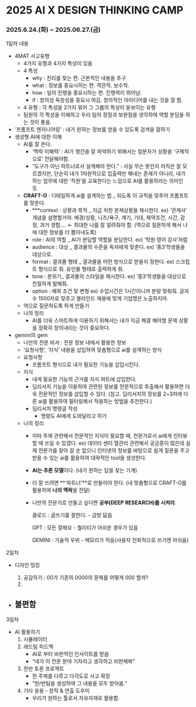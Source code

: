 # 2025 AI X DESIGN THINKING CAMP

### 2025.6.24.(화) ~ 2025.06.27.(금)

1일차 내용

- 4MAT 사고유형
    - 4가지 유형과 4가지 특성이 있음
    - 4 특성
        - why : 진리를 찾는 편. 근본적인 내용을 추구
        - what : 정보를 중요시하는 편. 객관적. 보수적.
        - how : 일의 진행을 중요시하는 편. 진행력이 뛰어남.
        - if : 창의성 독창성을 중요시 여김. 창의적인 아이디어를 내는 것을 잘 함.
    - 4 유형 : 각 특성을 2가지 묶어 그 그룹의 특성이 돋보이는 유형
    - 팀원의 각 특성을 이해하고 우리 팀의 장점과 보완점을 생각하여 역할 분담을 하는 것이 좋음.
- ‘프롬프트 엔지니어링’ : 내가 원하는 정보를 얻을 수 있도록 검색을 잘하기
- 생성형 AI에 대한 이해
    - AI를 잘 쓴다.
        - ‘맥락 이해력’ : AI가 행간을 잘 파악하기 위해서는 질문자가 상황을 ‘구체적으로’ 전달해야함.
        - “도구가 아닌 파트너로서 설계해야 한다.” : 사실 무슨 뜻인지 아직은 잘 모르겠지만, 단순히 내가 1차원적으로 입출력만 해내는 존재가 아니라, 내가 하는 업무에 대한 ‘직원’을 교육한다는 느낌으로 AI를 활용하라는 의미인 듯.
    - **CRAFT-O** : 디테일하게 ai를 설계하는 법 _ 되도록 이 규칙을 맞추어 프롬프트를 맞춘다.
        - ***context : 상황과 목적 _ 지금 처한 문제상황을 제시한다. ex) ‘관계사’ 개념을 설명할거야.
        배경/상황, 니즈/욕구, 계기, 기대, 제약조건, 시간, 감정, 과거 경험…. ← 최대한 나를 잘 알려줘야 함. (역으로 질문하게 해서 나에 대한 정보를 더 뽑아내도록)
        - role : AI의 역할 _ AI가 분담할 역할을 분담한다. ex) ‘학원 영어 강사’처럼
        - audience : 대상 _ 결과물의 수준을 독자에게 맞춘다. ex) ‘중3’학생들을 대상으로.
        - format : 결과물 형태 _ 결과물을 어떤 방식으로 받을지 정한다. ex) 스크립트 형식으로 줘. 유인물 형태로 출력하게 줘.
        - tone : 분위기_ 결과물의 스타일을 제시한다. ex) ‘중3’학생들을 대상으로 친절하게 말해줘.
        - option : 예외 조건 및 변형 ex) 수업시간은 1시간이니까 분량 맞춰줘. 글자수 1500자로 맞추고 블라인드 채용에 맞게 기업명은 노출하지마.
    - 역으로 질문하도록 하게 만들기
    - 나의 정리
        - AI를 더욱 스마트하게 이용하기 위해서는 내가 지금 해결 해야할 문제 상황을 정확히 정의내리는 것이 중요하다.
- gemini의 gem
    - 나만의 전문 비서 : 전문 정보 내에서 활용한 정보
    - ‘요청사항’, ‘지식’ 내용을 삽입하여 맞춤형으로 ai를 설계하는 방식
    - 요청사항
        - 프롬프트 형식으로 내가 필요한 기능을 삽입시킨다.
    - 지식
        - 내게 필요한 기능의 근거를 지식 파트에 삽입한다.
        - 딥리서치 기능을 이용하여 관련된 정보를 전문적으로 추출해서 활용하면 더욱 전문적인 정보를 삽입할 수 있다. 
        (참고. 딥리서치의 정보를 2~3차례 다른 ai를 활용하여 필터링해서 적용하는 방법을 추천한다.)
        - 딥리서치 명령글 작성
            - 명령도 AI에게 도와달라고 하기
    - 나의 정리
        - 이따 주제 관련해서 전문적인 지식이 필요할 때, 전문가로서 ai에게 인터뷰 할 때 쓰일 수 있겠다.
        ex) 데이터 센터 열관리 관련해서 궁금증이 많은데 실제 전문가를 찾아 갈 순 없으니 인터넷의 정보를 바탕으로 쉽게 질문을 주고 받을 수 있는 ai를 활용하여 대략적인 tool을 생성한다.
        - **AI는 추론 모델**이다. (내가 원하는 답을 찾는 기계)
        - 더 잘 쓰려면 **‘파트너’**로 만들어야 한다. (내 맞춤형으로 CRAFT-O를 활용하여 **나의 맥락**을 전달)
        - 나만의 전문가로 만들고 싶다면 **공부(DEEP RESEARCH)를 시켜라**.
            
            클로드 : 글쓰기를 잘한다. - 금방 닳음
            
            GPT : 모든 잘해요 - 퀄리티가 아쉬운 경우가 있음
            
            GEMINI : 기술적 우위 - 메모리가 적음(사용자 친화적으로 쓰기엔 아쉬움)
            

2일차

- 디자인 띵킹
    1. 공감하기 : 00가 기존의 0000의 문제를 어떻게 000 할까?
    2. 

- 불편함
    - 

3일차

- AI 활용하기
    1. 시뮬레이터
    2. 레드팀 피드백
        - AI로 부터 비판적인 인사이트를 받음
        - “네가 이 전문 분야 기자라고 생각하고 비판해봐”
    3. 찬반 토론 프로젝트
        - 한 주제를 다루고 다각도로 사고 확장
        - “찬/반팀을 생성하여 그 내용을 모두 받아옴.”
    4. 기타 응용 - 창작 & 연출 도우미
        - 우리가 원하는 툴로서 자유자재로 활용함.